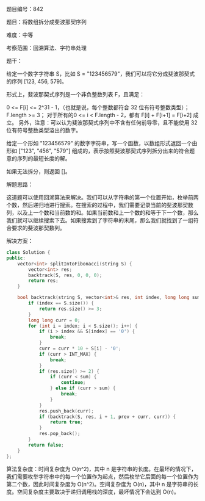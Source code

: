 题目编号：842

题目：将数组拆分成斐波那契序列

难度：中等

考察范围：回溯算法、字符串处理

题干：

给定一个数字字符串 S，比如 S = "123456579"，我们可以将它分成斐波那契式的序列 [123, 456, 579]。

形式上，斐波那契式序列是一个非负整数列表 F，且满足：

0 <= F[i] <= 2^31 - 1，（也就是说，每个整数都符合 32 位有符号整数类型）；
F.length >= 3；
对于所有的0 <= i < F.length - 2，都有 F[i] + F[i+1] = F[i+2] 成立。
另外，注意：可以认为斐波那契式序列中不含有任何前导零，且不能使用 32 位有符号整数类型溢出的数字。

给定一个形如 "123456579" 的数字字符串，写一个函数，以数组形式返回一个由形如 ["123", "456", "579"] 组成的，表示按照斐波那契式序列拆分出来的符合题意的序列的最短长度的解。

如果无法拆分，则返回 []。

解题思路：

这道题可以使用回溯算法来解决。我们可以从字符串的第一个位置开始，枚举前两个数，然后递归地进行搜索。在搜索的过程中，我们需要记录当前的斐波那契数列，以及上一个数和当前数的和。如果当前数和上一个数的和等于下一个数，那么我们就可以继续搜索下去。如果搜索到了字符串的末尾，那么我们就找到了一组符合要求的斐波那契数列。

解决方案：

```cpp
class Solution {
public:
    vector<int> splitIntoFibonacci(string S) {
        vector<int> res;
        backtrack(S, res, 0, 0, 0);
        return res;
    }

    bool backtrack(string S, vector<int>& res, int index, long long sum, int prev) {
        if (index == S.size()) {
            return res.size() >= 3;
        }
        long long curr = 0;
        for (int i = index; i < S.size(); i++) {
            if (i > index && S[index] == '0') {
                break;
            }
            curr = curr * 10 + S[i] - '0';
            if (curr > INT_MAX) {
                break;
            }
            if (res.size() >= 2) {
                if (curr < sum) {
                    continue;
                } else if (curr > sum) {
                    break;
                }
            }
            res.push_back(curr);
            if (backtrack(S, res, i + 1, prev + curr, curr)) {
                return true;
            }
            res.pop_back();
        }
        return false;
    }
};
```

算法复杂度：时间复杂度为 O(n^2)，其中 n 是字符串的长度。在最坏的情况下，我们需要枚举字符串中的每一个位置作为起点，然后枚举它后面的每一个位置作为第二个数，因此时间复杂度为 O(n^2)。空间复杂度为 O(n)，其中 n 是字符串的长度。空间复杂度主要取决于递归调用栈的深度，最坏情况下会达到 O(n)。